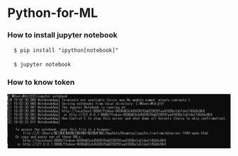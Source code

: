# Python-for-ML
### How to install jupyter notebook
```shell
  $ pip install "ipython[notebook]"
  
  $ jupyter notebook
```

### How to know token
  ![How to know token](j.png)
